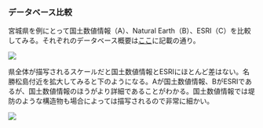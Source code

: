 ### データベース比較

宮城県を例にとって国土数値情報（A）、Natural Earth（B）、ESRI（C）を比較してみる。それぞれのデータベース概要は[ここ](https://github.com/okmrtkhk/R-GIS/blob/main/GIS_sf.md)に記載の通り。

![](https://github.com/okmrtkhk/R-GIS/blob/main/Miyagi.svg)

県全体が描写されるスケールだと国土数値情報とESRIにほとんど差はない。名勝松島付近を拡大してみると下のようになる。Aが国土数値情報、BがESRIであるが、国土数値情報のほうがより詳細であることがわかる。国土数値情報では堤防のような構造物も場合によっては描写されるので非常に細かい。

![](https://github.com/okmrtkhk/R-GIS/blob/main/Miyagi2.svg)

